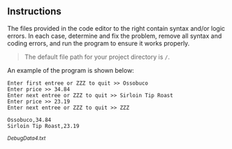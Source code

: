## Instructions

The files provided in the code editor to the right contain syntax and/or logic errors. In each case, determine and fix the problem, remove all syntax and coding errors, and run the program to ensure it works properly.

> The default file path for your project directory is `/`.

An example of the program is shown below:

```
Enter first entree or ZZZ to quit >> Ossobuco
Enter price >> 34.84
Enter next entree or ZZZ to quit >> Sirloin Tip Roast
Enter price >> 23.19
Enter next entree or ZZZ to quit >> ZZZ
```

```
Ossobuco,34.84
Sirloin Tip Roast,23.19
```

<sup>_DebugData4.txt_</sup>
